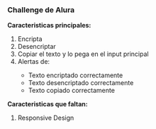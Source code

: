 <h3>Challenge de Alura</h3>
<strong>Caracteristicas principales:</strong>
<ol>
	<li>Encripta</li>
	<li>Desencriptar</li>
	<li>Copiar el texto y lo pega en el input principal</li>
	<li>Alertas de:</li>
		<ul>
			<li>Texto encriptado correctamente</li>
			<li>Texto desencriptado correctamente</li>
			<li>Texto copiado correctamente</li>
	  </ul>
</ol>

<strong>Caracteristicas que faltan:</strong>
<ol>
	<li>Responsive Design</li>
</ol>
